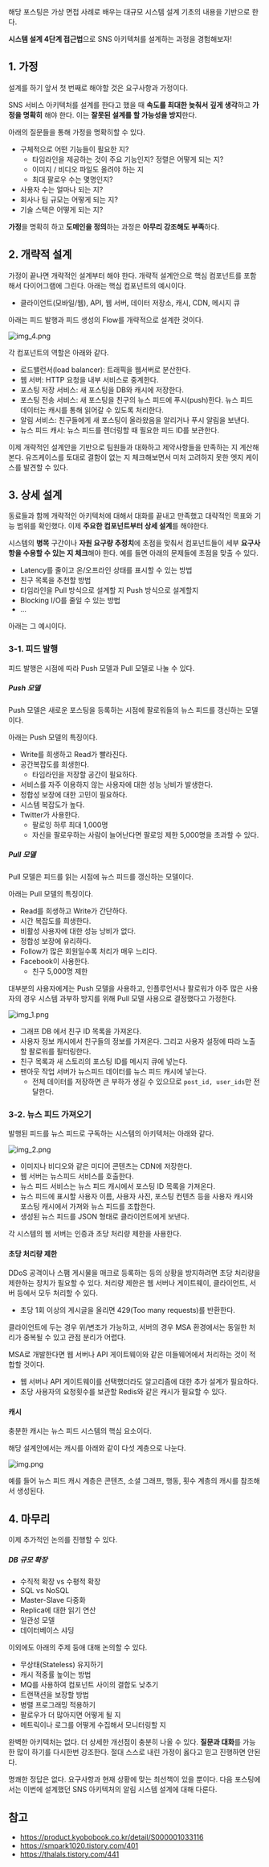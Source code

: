 해당 포스팅은 가상 면접 사례로 배우는 대규모 시스템 설계 기초의 내용을 기반으로 한다.

**시스템 설계 4단계 접근법**으로 SNS 아키텍처를 설계하는 과정을 경험해보자!

## 1. 가정

설계를 하기 앞서 첫 번째로 해야할 것은 요구사항과 가정이다.

SNS 서비스 아키텍처를 설계를 한다고 했을 때 **속도를 최대한 늦춰서** **깊게 생각**하고 **가정을 명확히** 해야 한다. 이는 **잘못된 설계를 할 가능성을 방지**한다.

아래의 질문들을 통해 가정을 명확히할 수 있다.
- 구체적으로 어떤 기능들이 필요한 지?
  - 타임라인을 제공하는 것이 주요 기능인지? 정렬은 어떻게 되는 지?
  - 이미지 / 비디오 파일도 올려야 하는 지
  - 최대 팔로우 수는 몇명인지?
- 사용자 수는 얼마나 되는 지?
- 회사나 팀 규모는 어떻게 되는 지?
- 기술 스택은 어떻게 되는 지?

**가정**을 명확히 하고 **도메인을 정의**하는 과정은 **아무리 강조해도 부족**하다.

## 2. 개략적 설계 

가정이 끝나면 개략적인 설계부터 해야 한다. 개략적 설계안으로 핵심 컴포넌트를 포함해서 다이어그램에 그린다.
아래는 핵심 컴포넌트의 예시이다.
- 클라이언트(모바일/웹), API, 웹 서버, 데이터 저장소, 캐시, CDN, 메시지 큐

아래는 피드 발행과 피드 생성의 Flow를 개략적으로 설계한 것이다.

![img_4.png](images/img_4.png)

각 컴포넌트의 역할은 아래와 같다.
- 로드밸런서(load balancer): 트래픽을 웹서버로 분산한다.
- 웹 서버: HTTP 요청을 내부 서비스로 중계한다.
- 포스팅 저장 서비스: 새 포스팅을 DB와 캐시에 저장한다.
- 포스팅 전송 서비스: 새 포스팅을 친구의 뉴스 피드에 푸시(push)한다. 뉴스 피드 데이터는 캐시를 통해 읽어갈 수 있도록 처리한다.
- 알림 서비스: 친구들에게 새 포스팅이 올라왔음을 알리거나 푸시 알림을 보낸다.
- 뉴스 피드 캐시: 뉴스 피드를 렌더링할 때 필요한 피드 ID를 보관한다.

이제 개략적인 설계안을 기반으로 팀원들과 대화하고 제약사항들을 만족하는 지 계산해본다. 유즈케이스를 토대로 결함이 없는 지 체크해보면서 미처 고려하지 못한 엣지 케이스를 발견할 수 있다.

## 3. 상세 설계

동료들과 함께 개략적인 아키텍처에 대해서 대화를 끝내고 만족했고 대략적인 목표와 기능 범위를 확인했다. 이제 **주요한 컴포넌트부터 상세 설계**를 해야한다.

시스템의 **병목** 구간이나 **자원 요구량 추정치**에 초점을 맞춰서 컴포넌트들이 세부 **요구사항을 수용할 수 있는 지 체크**해야 한다. 예를 들면 아래의 문제들에 초점을 맞출 수 있다.
- Latency를 줄이고 온/오프라인 상태를 표시할 수 있는 방법
- 친구 목록을 추천할 방법
- 타임라인을 Pull 방식으로 설계할 지 Push 방식으로 설계할지
- Blocking I/O를 줄일 수 있는 방법
- ...

아래는 그 예시이다.

### 3-1. 피드 발행

피드 발행은 시점에 따라 Push 모델과 Pull 모델로 나눌 수 있다.

##### Push 모델

Push 모델은 새로운 포스팅을 등록하는 시점에 팔로워들의 뉴스 피드를 갱신하는 모델이다.

아래는 Push 모델의 특징이다.

- Write를 희생하고 Read가 빨라진다.
- 공간복잡도를 희생한다.
  - 타임라인을 저장할 공간이 필요하다.
- 서비스를 자주 이용하지 않는 사용자에 대한 성능 낭비가 발생한다.
- 정합성 보장에 대한 고민이 필요하다.
- 시스템 복잡도가 높다.
- Twitter가 사용한다.
  - 팔로잉 하루 최대 1,000명
  - 자신을 팔로우하는 사람이 늘어난다면 팔로잉 제한 5,000명을 초과할 수 있다.

##### Pull 모델

Pull 모델은 피드를 읽는 시점에 뉴스 피드를 갱신하는 모델이다.

아래는 Pull 모델의 특징이다.

- Read를 희생하고 Write가 간단하다.
- 시간 복잡도를 희생한다.
- 비활성 사용자에 대한 성능 낭비가 없다.
- 정합성 보장에 유리하다.
- Follow가 많은 회원일수록 처리가 매우 느리다.
- Facebook이 사용한다.
  - 친구 5,000명 제한

대부분의 사용자에게는 Push 모델을 사용하고, 인플루언서나 팔로워가 아주 많은 사용자의 경우 시스템 과부하 방지를 위해 Pull 모델 사용으로 결정했다고 가정한다.

![img_1.png](images/img_1.png)

- 그래프 DB 에서 친구 ID 목록을 가져온다.
- 사용자 정보 캐시에서 친구들의 정보를 가져온다. 그리고 사용자 설정에 따라 노출할 팔로워를 필터링한다.
- 친구 목록과 새 스토리의 포스팅 ID를 메시지 큐에 넣는다.
- 팬아웃 작업 서버가 뉴스피드 데이터를 뉴스 피드 캐시에 넣는다.
  - 전체 데이터를 저장하면 큰 부하가 생길 수 있으므로 `post_id, user_ids`만 전달한다.

### 3-2. 뉴스 피드 가져오기

발행된 피드를 뉴스 피드로 구독하는 시스템의 아키텍처는 아래와 같다.

![img_2.png](images/img_2.png)

- 이미지나 비디오와 같은 미디어 콘텐츠는 CDN에 저장한다.
- 웹 서버는 뉴스피드 서비스를 호출한다.
- 뉴스 피드 서비스는 뉴스 피드 캐시에서 포스팅 ID 목록을 가져온다.
- 뉴스 피드에 표시할 사용자 이름, 사용자 사진, 포스팅 컨텐츠 등을 사용자 캐시와 포스팅 캐시에서 가져와 뉴스 피드를 조합한다.
- 생성된 뉴스 피드를 JSON 형태로 클라이언트에게 보낸다.

각 시스템의 웹 서버는 인증과 초당 처리량 제한을 사용한다.

#### 초당 처리량 제한

DDoS 공격이나 스팸 게시물을 매크로 등록하는 등의 상황을 방지하려면 초당 처리량을 제한하는 장치가 필요할 수 있다.
처리량 제한은 웹 서버나 게이트웨이, 클라이언트, 서버 등에서 모두 처리할 수 있다.
- 초당 1회 이상의 게시글을 올리면 429(Too many requests)를 반환한다.

클라이언트에 두는 경우 위/변조가 가능하고, 서버의 경우 MSA 환경에서는 동일한 처리가 중복될 수 있고 관점 분리가 어렵다.

MSA로 개발한다면 웹 서버나 API 게이트웨이와 같은 미들웨어에서 처리하는 것이 적합할 것이다.
- 웹 서버나 API 게이트웨이를 선택했더라도 알고리즘에 대한 추가 설계가 필요하다.
- 초당 사용자의 요청횟수를 보관할 Redis와 같은 캐시가 필요할 수 있다.

#### 캐시

충분한 캐시는 뉴스 피드 시스템의 핵심 요소이다.

해당 설계안에서는 캐시를 아래와 같이 다섯 계층으로 나눈다.

![img.png](images/img.png)

예를 들어 뉴스 피드 캐시 계층은 콘텐츠, 소셜 그래프, 행동, 횟수 계층의 캐시를 참조해서 생성된다.

## 4. 마무리

이제 추가적인 논의를 진행할 수 있다.

##### DB 규모 확장
- 수직적 확장 vs 수평적 확장
- SQL vs NoSQL
- Master-Slave 다중화
- Replica에 대한 읽기 연산
- 일관성 모델
- 데이터베이스 샤딩

이외에도 아래의 주제 둥애 대해 논의할 수 있다.
- 무상태(Stateless) 유지하기
- 캐시 적중률 높이는 방법
- MQ를 사용하여 컴포넌트 사이의 결합도 낮추기
- 트랜잭션을 보장할 방법
- 병렬 프로그래밍 적용하기
- 팔로우가 더 많아지면 어떻게 될 지
- 메트릭이나 로그를 어떻게 수집해서 모니터링할 지

완벽한 아키텍처는 없다. 더 상세한 개선점이 충분히 나올 수 있다. **질문과 대화**를 가능한 많이 하기를 다시한번 강조한다. 절대 스스로 내린 가정이 옳다고 믿고 진행하면 안된다.

명쾌한 정답은 없다. 요구사항과 현재 상황에 맞는 최선책이 있을 뿐이다.
다음 포스팅에서는 이번에 설계했던 SNS 아키텍처의 알림 시스템 설계에 대해 다룬다.


## 참고

- https://product.kyobobook.co.kr/detail/S000001033116
- https://smpark1020.tistory.com/401
- https://thalals.tistory.com/441